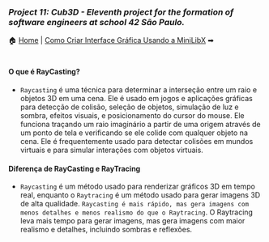 ### _Project 11: Cub3D - Eleventh project for the formation of software engineers at school 42 São Paulo._

🏠 [Home](https://github.com/Vinicius-Santoro/42-formation-lvl2-11.cub3d) | 
[Como Criar Interface Gráfica Usando a MiniLibX](https://github.com/Vinicius-Santoro/42-formation-lvl2-11.cub3d/blob/main/readmes/necessary_concepts/interface.md) ➡

<h1></h1>

#### O que é RayCasting?

- `Raycasting` é uma técnica para determinar a interseção entre um raio e objetos 3D em uma cena. Ele é usado em jogos e aplicações gráficas para detecção de colisão, seleção de objetos, simulação de luz e sombra, efeitos visuais, e posicionamento do cursor do mouse. Ele funciona traçando um raio imaginário a partir de uma origem através de um ponto de tela e verificando se ele colide com qualquer objeto na cena. Ele é frequentemente usado para detectar colisões em mundos virtuais e para simular interações com objetos virtuais.

#### Diferença de RayCasting e RayTracing

- `Raycasting` é um método usado para renderizar gráficos 3D em tempo real, enquanto o `Raytracing` é um método usado para gerar imagens 3D de alta qualidade. `Raycasting é mais rápido, mas gera imagens com menos detalhes e menos realismo do que o Raytracing`. O Raytracing leva mais tempo para gerar imagens, mas gera imagens com maior realismo e detalhes, incluindo sombras e reflexões.
